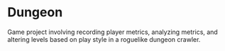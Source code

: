 Dungeon
=======
Game project involving recording player metrics, analyzing metrics, and altering levels based on play style in a roguelike dungeon crawler.